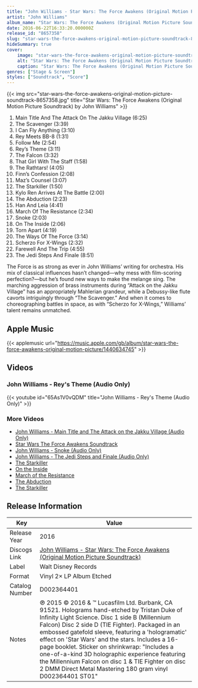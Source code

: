 ```yaml
---
title: "John Williams - Star Wars: The Force Awakens (Original Motion Picture Soundtrack)"
artist: "John Williams"
album_name: "Star Wars: The Force Awakens (Original Motion Picture Soundtrack)"
date: 2016-06-22T16:33:20.000000Z
release_id: "8657358"
slug: "star-wars-the-force-awakens-original-motion-picture-soundtrack-8657358"
hideSummary: true
cover:
    image: "star-wars-the-force-awakens-original-motion-picture-soundtrack-8657358.jpg"
    alt: "Star Wars: The Force Awakens (Original Motion Picture Soundtrack) by John Williams"
    caption: "Star Wars: The Force Awakens (Original Motion Picture Soundtrack) by John Williams"
genres: ["Stage & Screen"]
styles: ["Soundtrack", "Score"]
---
```


{{< img src="star-wars-the-force-awakens-original-motion-picture-soundtrack-8657358.jpg" title="Star Wars: The Force Awakens (Original Motion Picture Soundtrack) by John Williams" >}}

<!-- section break -->

1. Main Title And The Attack On The Jakku Village (6:25)
2. The Scavenger (3:39)
3. I Can Fly Anything (3:10)
4. Rey Meets BB-8 (1:31)
5. Follow Me (2:54)
6. Rey’s Theme (3:11)
7. The Falcon (3:32)
8. That Girl With The Staff (1:58)
9. The Rathtars! (4:05)
10. Finn’s Confession (2:08)
11. Maz’s Counsel (3:07)
12. The Starkiller (1:50)
13. Kylo Ren Arrives At The Battle (2:00)
14. The Abduction (2:23)
15. Han And Leia (4:41)
16. March Of The Resistance (2:34)
17. Snoke (2:03)
18. On The Inside (2:06)
19. Torn Apart (4:19)
20. The Ways Of The Force (3:14)
21. Scherzo For X-Wings (2:32)
22. Farewell And The Trip (4:55)
23. The Jedi Steps And Finale (8:51)

<!-- section break -->


The Force is as strong as ever in John Williams’ writing for orchestra. His mix of classical influences hasn’t changed—why mess with film-scoring perfection?—but he’s found new ways to make the melange sing. The marching aggression of brass instruments during “Attack on the Jakku Village” has an appropriately Mahlerian grandeur, while a Debussy-like flute cavorts intriguingly through “The Scavenger.” And when it comes to choreographing battles in space, as with “Scherzo for X-Wings,” Williams’ talent remains unmatched.



## Apple Music
{{< applemusic url="https://music.apple.com/gb/album/star-wars-the-force-awakens-original-motion-picture/1440634745" >}}





## Videos
### John Williams - Rey's Theme (Audio Only)
{{< youtube id="65As1V0vQDM" title="John Williams - Rey's Theme (Audio Only)" >}}<br>

### More Videos

- [John Williams - Main Title and The Attack on the Jakku Village (Audio Only)](https://www.youtube.com/watch?v=y8ac1Qg-r-8)
- [Star Wars The Force Awakens Soundtrack](https://www.youtube.com/watch?v=yp5ks2X80RY)
- [John Williams - Snoke (Audio Only)](https://www.youtube.com/watch?v=mSQ3BJVMfAI)
- [John Williams - The Jedi Steps and Finale (Audio Only)](https://www.youtube.com/watch?v=cUBUlKgsNK8)
- [The Starkiller](https://www.youtube.com/watch?v=Mr45yw5G1oc)
- [On the Inside](https://www.youtube.com/watch?v=2UfY_noVmLw)
- [March of the Resistance](https://www.youtube.com/watch?v=HX6Bi7Yr1tU)
- [The Abduction](https://www.youtube.com/watch?v=qregcd04S8w)
- [The Starkiller](https://www.youtube.com/watch?v=pdEv2Bw42u0)


## Release Information
|  Key           | Value                                                |
| ---------------| ---------------------------------------------------- |
| Release Year   | 2016                                   |
| Discogs Link   | [John Williams - Star Wars: The Force Awakens (Original Motion Picture Soundtrack)](https://www.discogs.com/release/8657358-John-Williams-Star-Wars-The-Force-Awakens-Original-Motion-Picture-Soundtrack) |
| Label          | Walt Disney Records |
| Format         | Vinyl 2× LP Album Etched |
| Catalog Number | D002364401 |
| Notes | ℗ 2015 © 2016 & ™ Lucasfilm Ltd. Burbank, CA 91521.  Holograms hand-etched by Tristan Duke of Infinity Light Science.  Disc 1 side B (Millennium Falcon) Disc 2 side D (TIE Fighter).  Packaged in an embossed gatefold sleeve, featuring a 'hologramatic' effect on 'Star Wars' and the stars. Includes a 16-page booklet.  Sticker on shrinkwrap: "Includes a one-of-a-kind 3D holographic experience featuring the Millennium Falcon on disc 1 & TIE Fighter on disc 2 DMM Direct Metal Mastering 180 gram vinyl D002364401 ST01" |